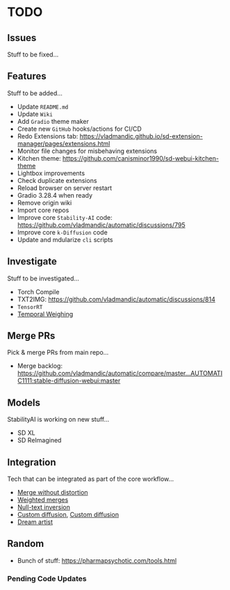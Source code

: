 # TODO

## Issues

Stuff to be fixed...


## Features

Stuff to be added...

- Update `README.md`
- Update `Wiki`
- Add `Gradio` theme maker
- Create new `GitHub` hooks/actions for CI/CD  
- Redo Extensions tab: <https://vladmandic.github.io/sd-extension-manager/pages/extensions.html>
- Monitor file changes for misbehaving extensions
- Kitchen theme: <https://github.com/canisminor1990/sd-webui-kitchen-theme>
- Lightbox improvements
- Check duplicate extensions
- Reload browser on server restart
- Gradio 3.28.4 when ready
- Remove origin wiki
- Import core repos
- Improve core `Stability-AI` code: <https://github.com/vladmandic/automatic/discussions/795>
- Improve core `k-Diffusion` code
- Update and mdularize `cli` scripts

## Investigate

Stuff to be investigated...

- Torch Compile
- TXT2IMG: <https://github.com/vladmandic/automatic/discussions/814>
- `TensorRT`
- [Temporal Weighing](https://github.com/comfyanonymous/ComfyUI/discussions/473)

## Merge PRs

Pick & merge PRs from main repo...

- Merge backlog: <https://github.com/vladmandic/automatic/compare/master...AUTOMATIC1111:stable-diffusion-webui:master>

## Models

StabilityAI is working on new stuff...

- SD XL
- SD ReImagined

## Integration

Tech that can be integrated as part of the core workflow...

- [Merge without distortion](https://github.com/ogkalu2/Merge-Stable-Diffusion-models-without-distortion)
- [Weighted merges](https://github.com/bbc-mc/sdweb-merge-block-weighted-gui/tree/master)
- [Null-text inversion](https://github.com/ouhenio/null-text-inversion-colab)
- [Custom diffusion](https://github.com/guaneec/custom-diffusion-webui), [Custom diffusion](https://www.cs.cmu.edu/~custom-diffusion/)
- [Dream artist](https://github.com/7eu7d7/DreamArtist-sd-webui-extension)

## Random

- Bunch of stuff: <https://pharmapsychotic.com/tools.html>

### Pending Code Updates

